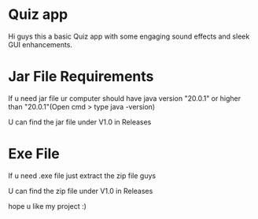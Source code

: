 # Quiz app
Hi guys this a basic Quiz app with some  engaging sound effects and sleek GUI enhancements.
# Jar File Requirements 
If u need jar file ur computer should have java version "20.0.1" or higher than "20.0.1"(Open cmd > type java -version)

U can find the jar file under V1.0 in Releases

# Exe File
If u need .exe file just extract the zip file guys

U can find the zip file under V1.0 in Releases

hope u like my project :)
